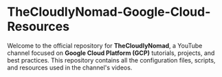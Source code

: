 # TheCloudlyNomad-Google-Cloud-Resources
Welcome to the official repository for **TheCloudlyNomad**, a YouTube channel focused on **Google Cloud Platform (GCP)** tutorials, projects, and best practices. This repository contains all the configuration files, scripts, and resources used in the channel's videos.
